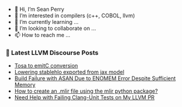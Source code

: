- 👋 Hi, I’m Sean Perry
- 👀 I’m interested in compilers (c++, COBOL, llvm)
- 🌱 I’m currently learning ...
- 💞️ I’m looking to collaborate on ...
- 📫 How to reach me ...

<!---
s66perry/s66perry is a ✨ special ✨ repository because its `README.md` (this file) appears on your GitHub profile.
You can click the Preview link to take a look at your changes.
--->
### 📕 Latest LLVM Discourse Posts

<!-- DISCOURSE-LLVM:START -->
- [Tosa to emitC conversion](https://discourse.llvm.org/t/tosa-to-emitc-conversion/83850#post_1)
- [Lowering stablehlo exported from jax model](https://discourse.llvm.org/t/lowering-stablehlo-exported-from-jax-model/83843#post_3)
- [Build Failure with ASAN Due to ENOMEM Error Despite Sufficient Memory](https://discourse.llvm.org/t/build-failure-with-asan-due-to-enomem-error-despite-sufficient-memory/83846#post_2)
- [How to create an .mlir file using the mlir python package?](https://discourse.llvm.org/t/how-to-create-an-mlir-file-using-the-mlir-python-package/83840#post_7)
- [Need Help with Failing Clang-Unit Tests on My LLVM PR](https://discourse.llvm.org/t/need-help-with-failing-clang-unit-tests-on-my-llvm-pr/83848#post_1)
<!-- DISCOURSE-LLVM:END -->
